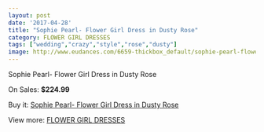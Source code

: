 ```yaml
---
layout: post
date: '2017-04-28'
title: "Sophie Pearl- Flower Girl Dress in Dusty Rose"
category: FLOWER GIRL DRESSES
tags: ["wedding","crazy","style","rose","dusty"]
image: http://www.eudances.com/6659-thickbox_default/sophie-pearl-flower-girl-dress-in-dusty-rose.jpg
---
```

Sophie Pearl- Flower Girl Dress in Dusty Rose

On Sales: **$224.99**
<a href="https://www.eudances.com/en/flower-girl-dresses/2460-sophie-pearl-flower-girl-dress-in-dusty-rose.html"><amp-img layout="responsive" width="600" height="600" src="//www.eudances.com/6659-thickbox_default/sophie-pearl-flower-girl-dress-in-dusty-rose.jpg" alt="Sophie Pearl- Flower Girl Dress in Dusty Rose 0" /></a>

Buy it: [Sophie Pearl- Flower Girl Dress in Dusty Rose](https://www.eudances.com/en/flower-girl-dresses/2460-sophie-pearl-flower-girl-dress-in-dusty-rose.html "Sophie Pearl- Flower Girl Dress in Dusty Rose")

View more: [FLOWER GIRL DRESSES](https://www.eudances.com/en/30-flower-girl-dresses "FLOWER GIRL DRESSES")